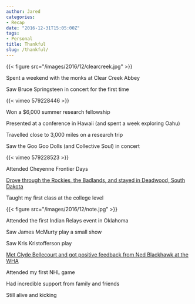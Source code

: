 ```yaml
---
author: Jared
categories:
- Recap
date: "2016-12-31T15:05:00Z"
tags:
- Personal
title: Thankful
slug: /thankful/
---
```


{{< figure src="/images/2016/12/clearcreek.jpg" >}}

Spent a weekend with the monks at Clear Creek Abbey

Saw Bruce Springsteen in concert for the first time

{{< vimeo 579228446 >}}

Won a $6,000 summer research fellowship

Presented at a conference in Hawaii (and spent a week exploring Oahu)

Travelled close to 3,000 miles on a research trip

Saw the Goo Goo Dolls (and Collective Soul) in concert

{{< vimeo 579228523 >}}

Attended Cheyenne Frontier Days

[Drove through the Rockies, the Badlands, and stayed in Deadwood, South Dakota](https://blog.jaredeberle.org/posts/this-is-what-they-call-a-metaphor/)

Taught my first class at the college level

{{< figure src="/images/2016/12/note.jpg" >}}

Attended the first Indian Relays event in Oklahoma

Saw James McMurty play a small show

Saw Kris Kristofferson play

[Met Clyde Bellecourt and got positive feedback from Ned Blackhawk at the WHA](https://blog.jaredeberle.org/posts/go-out-and-do-the-things)

Attended my first NHL game

Had incredible support from family and friends

Still alive and kicking